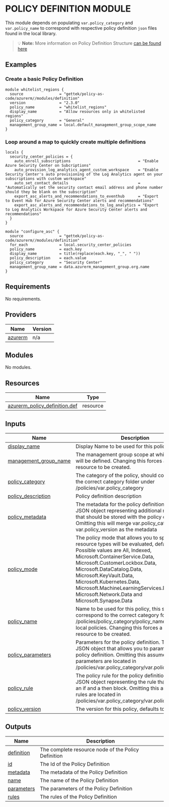 # POLICY DEFINITION MODULE

This module depends on populating `var.policy_category` and `var.policy_name` to correspond with respective policy definition `json` files found in the local library.

> :bulb: **Note:** More information on Policy Definition Structure [can be found here](https://docs.microsoft.com/en-us/azure/governance/policy/concepts/definition-structure)

## Examples

### Create a basic Policy Definition

```hcl
module whitelist_regions {
  source                = "gettek/policy-as-code/azurerm//modules/definition"
  version               = "2.3.0"
  policy_name           = "whitelist_regions"
  display_name          = "Allow resources only in whitelisted regions"
  policy_category       = "General"
  management_group_name = local.default_management_group_scope_name
}
```

### Loop around a map to quickly create multiple definitions
```hcl
locals {
  security_center_policies = {
    auto_enroll_subscriptions                              = "Enable Azure Security Center on Subcriptions"
    auto_provision_log_analytics_agent_custom_workspace    = "Enable Security Center's auto provisioning of the Log Analytics agent on your subscriptions with custom workspace"
    auto_set_contact_details                               = "Automatically set the security contact email address and phone number should they be blank on the subscription"
    export_asc_alerts_and_recommendations_to_eventhub      = "Export to Event Hub for Azure Security Center alerts and recommendations"
    export_asc_alerts_and_recommendations_to_log_analytics = "Export to Log Analytics Workspace for Azure Security Center alerts and recommendations"
  }
}

module "configure_asc" {
  source                = "gettek/policy-as-code/azurerm//modules/definition"
  for_each              = local.security_center_policies
  policy_name           = each.key
  display_name          = title(replace(each.key, "_", " "))
  policy_description    = each.value
  policy_category       = "Security Center"
  management_group_name = data.azurerm_management_group.org.name
}
```


## Requirements

No requirements.

## Providers

| Name | Version |
|------|---------|
| <a name="provider_azurerm"></a> [azurerm](#provider\_azurerm) | n/a |

## Modules

No modules.

## Resources

| Name | Type |
|------|------|
| [azurerm_policy_definition.def](https://registry.terraform.io/providers/hashicorp/azurerm/latest/docs/resources/policy_definition) | resource |

## Inputs

| Name | Description | Type | Default | Required |
|------|-------------|------|---------|:--------:|
| <a name="input_display_name"></a> [display\_name](#input\_display\_name) | Display Name to be used for this policy | `string` | `null` | no |
| <a name="input_management_group_name"></a> [management\_group\_name](#input\_management\_group\_name) | The management group scope at which the policy will be defined. Changing this forces a new resource to be created. | `string` | `null` | no |
| <a name="input_policy_category"></a> [policy\_category](#input\_policy\_category) | The category of the policy, should correspond to the correct category folder under /policies/var.policy\_category | `string` | n/a | yes |
| <a name="input_policy_description"></a> [policy\_description](#input\_policy\_description) | Policy definition description | `string` | `null` | no |
| <a name="input_policy_metadata"></a> [policy\_metadata](#input\_policy\_metadata) | The metadata for the policy definition. This is a JSON object representing additional metadata that should be stored with the policy definition. Omitting this will merge var.policy\_category and var.policy\_version as the metadata | `any` | `null` | no |
| <a name="input_policy_mode"></a> [policy\_mode](#input\_policy\_mode) | The policy mode that allows you to specify which resource types will be evaluated, defaults to All. Possible values are All, Indexed, Microsoft.ContainerService.Data, Microsoft.CustomerLockbox.Data, Microsoft.DataCatalog.Data, Microsoft.KeyVault.Data, Microsoft.Kubernetes.Data, Microsoft.MachineLearningServices.Data, Microsoft.Network.Data and Microsoft.Synapse.Data | `string` | `"All"` | no |
| <a name="input_policy_name"></a> [policy\_name](#input\_policy\_name) | Name to be used for this policy, this should correspond to the correct category folder under /policies/policy\_category/policy\_name if using local policies. Changing this forces a new resource to be created. | `string` | n/a | yes |
| <a name="input_policy_parameters"></a> [policy\_parameters](#input\_policy\_parameters) | Parameters for the policy definition. This field is a JSON object that allows you to parameterise your policy definition. Omitting this assumes the parameters are located in /policies/var.policy\_category/var.policy\_name.json | `any` | `null` | no |
| <a name="input_policy_rule"></a> [policy\_rule](#input\_policy\_rule) | The policy rule for the policy definition. This is a JSON object representing the rule that contains an if and a then block. Omitting this assumes the rules are located in /policies/var.policy\_category/var.policy\_name.json | `any` | `null` | no |
| <a name="input_policy_version"></a> [policy\_version](#input\_policy\_version) | The version for this policy, defaults to 1.0.0 | `string` | `"1.0.0"` | no |

## Outputs

| Name | Description |
|------|-------------|
| <a name="output_definition"></a> [definition](#output\_definition) | The complete resource node of the Policy Definition |
| <a name="output_id"></a> [id](#output\_id) | The Id of the Policy Definition |
| <a name="output_metadata"></a> [metadata](#output\_metadata) | The metadata of the Policy Definition |
| <a name="output_name"></a> [name](#output\_name) | The name of the Policy Definition |
| <a name="output_parameters"></a> [parameters](#output\_parameters) | The parameters of the Policy Definition |
| <a name="output_rules"></a> [rules](#output\_rules) | The rules of the Policy Definition |
